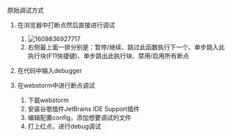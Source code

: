 原始调试方式

1. 在浏览器中打断点然后直接进行调试

   1. ![1609836927717](C:\Users\18567\AppData\Roaming\Typora\typora-user-images\1609836927717.png)
   2.  右侧最上面一排分别是：暂停/继续、跳过此函数执行下一个、单步跳入此执行块(F11快捷键)、单步跳出此执行块、禁用/启用所有断点 

2. 在代码中输入debugger

3. 在webstorm中进行断点调试

   1. 下载webstorm
   2. 安装谷歌插件JetBrains IDE Support插件
   3. 编辑配置config，添加想要调试的文件
   4. 打上红点，进行debug调试

   

   

   

   